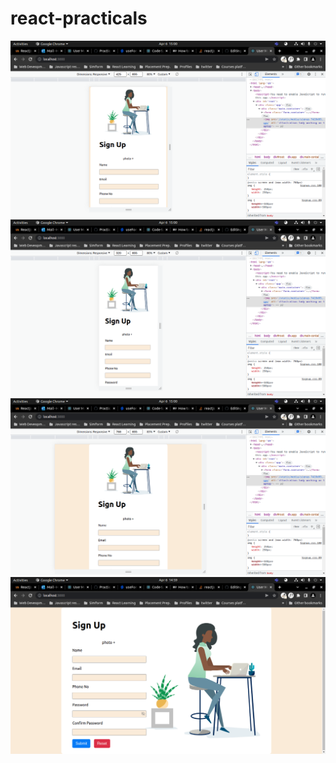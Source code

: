 # react-practicals

![](./practical-8/src/images/mobile-l-view-app.png)
![](./practical-8/src/images/mobile-view-app.png)
![](./practical-8/src/images/tablet-view-app.png)
![](./practical-8/src/images/web-view-app.png)